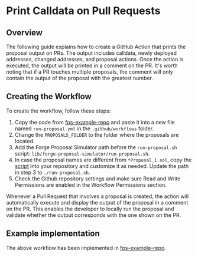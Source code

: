 # Print Calldata on Pull Requests

## Overview

The following guide explains how to create a GitHub Action that prints the proposal output on PRs. The output includes calldata, newly deployed addresses, changed addresses, and proposal actions. Once the action is executed, the output will be printed in a comment on the PR. It's worth noting that if a PR touches multiple proposals, the comment will only contain the output of the proposal with the greatest number.

## Creating the Workflow

To create the workflow, follow these steps:

1. Copy the code from [fps-example-repo](https://github.com/solidity-labs-io/fps-example-repo/blob/main/.github/workflows/run-latest-proposal.yml) and paste it into a new file named `run-proposal.yml` in the `.github/workflows` folder.
2. Change the `PROPOSALS_FOLDER` to the folder where the proposals are located.
3. Add the Forge Proposal Simulator path before the `run-proposal.sh` script: `lib/forge-proposal-simulator/run-proposal.sh`.
4. In case the proposal names are different from `*Proposal_1.sol`, copy the [script](https://github.com/solidity-labs-io/fps-example-repo/blob/main/run-proposal.sh) into your repository and customize it as needed. Update the path in step 3 to `./run-proposal.sh`.
5. Check the Github repository settings and make sure Read and Write Permissions are enabled in the Workflow Permissions section.

Whenever a Pull Request that involves a proposal is created, the action will automatically execute and display the output of the proposal in a comment on the PR. This enables the developer to locally run the proposal and validate whether the output corresponds with the one shown on the PR.

## Example implementation

The above workflow has been implemented in [fps-example-repo](https://github.com/solidity-labs-io/fps-example-repo/.github/workflows/run-latest-proposal.yml).
